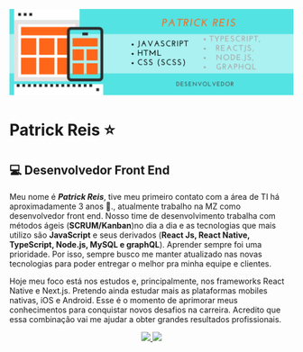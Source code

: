 ![alt text](https://github.com/grynhas/Patrick-Reis/blob/main/img/Patrick.reis.png)
# Patrick Reis ⭐

## 💻 Desenvolvedor Front End

Meu nome é ***Patrick Reis***, tive meu primeiro contato com a área de TI há aproximadamente 3 anos 📆., atualmente trabalho na MZ como desenvolvedor front end. Nosso time de desenvolvimento trabalha com métodos ágeis (**SCRUM/Kanban**)no dia a dia e as tecnologias que mais utilizo são **JavaScript** e seus derivados (**React Js, React Native, TypeScript, Node.js, MySQL e graphQL**). Aprender sempre foi uma prioridade.
Por isso, sempre busco me manter atualizado nas novas tecnologias para poder entregar o melhor pra minha equipe e clientes.

Hoje meu foco está nos estudos e, principalmente, nos frameworks React Native e Next.js. Pretendo ainda estudar mais as plataformas mobiles nativas, iOS e Android. Esse é o momento de aprimorar meus conhecimentos para conquistar novos desafios na carreira. Acredito que essa combinação vai me ajudar a obter grandes resultados profissionais.

<div align="center">
  <a href="https://github.com/grynhas">
  <img height="180em" src="https://github-readme-stats.vercel.app/api?username=grynhas&theme=dark&show_icons=true"/>
  <img height="180em" src="https://github-readme-stats.vercel.app/api/top-langs/?username=grynhas&hide=html&layout=compact&theme=dark"/>
</div>